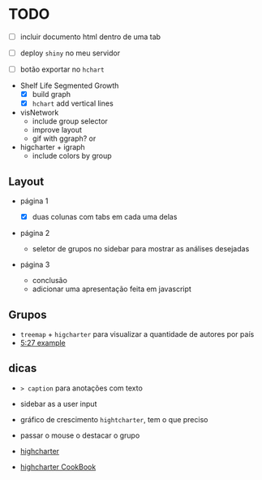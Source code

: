 
# TODO

- [ ] incluir documento html dentro de uma tab

- [ ] deploy `shiny` no meu servidor

- [ ] botão exportar no `hchart`

- Shelf Life Segmented Growth
    - [X] build graph
    - [X] `hchart` add vertical lines

- visNetwork
    - include group selector
    - improve layout
    - gif with ggraph?
or
- higcharter + igraph
    - include colors by group

## Layout

- página 1
    - [X] duas colunas com tabs em cada uma delas

- página 2
    - seletor de grupos no sidebar para mostrar as análises desejadas

- página 3
    - conclusão
    - adicionar uma apresentação feita em javascript


## Grupos 

- `treemap` + `higcharter`  para visualizar a quantidade de autores por país
- [5:27 example](https://www.youtube.com/watch?v=of8ras0Bl8Q)


## dicas 

- `> caption` para anotações com texto

- sidebar as a user input

- gráfico de crescimento `hightcharter`, tem o que preciso
- passar o mouse o destacar o grupo
- [highcharter](https://jkunst.com/highcharter/articles/highcharter.html)
- [highcharter CookBook](https://www.tmbish.me/lab/highcharter-cookbook/#overview)



